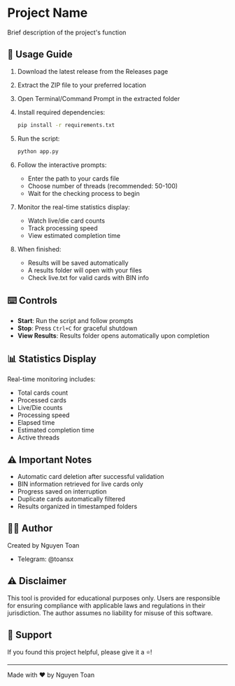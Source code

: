 # Project Name

Brief description of the project's function

## 🚀 Usage Guide

1. Download the latest release from the Releases page

2. Extract the ZIP file to your preferred location

3. Open Terminal/Command Prompt in the extracted folder

4. Install required dependencies:
   ```bash
   pip install -r requirements.txt
   ```

5. Run the script:
   ```bash
   python app.py
   ```

6. Follow the interactive prompts:
   - Enter the path to your cards file
   - Choose number of threads (recommended: 50-100)
   - Wait for the checking process to begin

7. Monitor the real-time statistics display:
   - Watch live/die card counts
   - Track processing speed
   - View estimated completion time

8. When finished:
   - Results will be saved automatically
   - A results folder will open with your files
   - Check live.txt for valid cards with BIN info

## ⌨️ Controls

- **Start**: Run the script and follow prompts
- **Stop**: Press `Ctrl+C` for graceful shutdown
- **View Results**: Results folder opens automatically upon completion

## 📊 Statistics Display

Real-time monitoring includes:
- Total cards count
- Processed cards
- Live/Die counts
- Processing speed
- Elapsed time
- Estimated completion time
- Active threads

## ⚠️ Important Notes

- Automatic card deletion after successful validation
- BIN information retrieved for live cards only
- Progress saved on interruption
- Duplicate cards automatically filtered
- Results organized in timestamped folders

## 👨‍💻 Author

Created by Nguyen Toan
- Telegram: @toansx

## ⚠️ Disclaimer

This tool is provided for educational purposes only. Users are responsible for ensuring compliance with applicable laws and regulations in their jurisdiction. The author assumes no liability for misuse of this software.

## 💖 Support

If you found this project helpful, please give it a ⭐️!

---

Made with ❤️ by Nguyen Toan